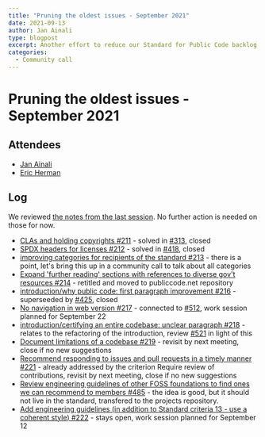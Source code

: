 ```yaml
---
title: "Pruning the oldest issues - September 2021"
date: 2021-09-13
author: Jan Ainali
type: blogpost
excerpt: Another effort to reduce our Standard for Public Code backlog
categories:
  - Community call
---
```


# Pruning the oldest issues - September 2021

## Attendees

* [Jan Ainali](https://publiccode.net/who-we-are/team/jan-ainali.html)
* [Eric Herman](https://publiccode.net/who-we-are/team/eric-herman.html)

## Log

We reviewed [the notes from the last session](https://blog.publiccode.net/community%20call/2021/06/16/pruning-the-oldest-issues.html). No further action is needed on those for now.

- [CLAs and holding copyrights #211](https://github.com/publiccodenet/standard/issues/211) - solved in [#313](https://github.com/publiccodenet/standard/pull/313), closed
- [SPDX headers for licenses #212](https://github.com/publiccodenet/standard/issues/212) - solved in [#418](https://github.com/publiccodenet/standard/pull/418), closed
- [improving categories for recipients of the standard #213](https://github.com/publiccodenet/standard/issues/213) - there is a point, let's bring this up in a community call to talk about all categories
- [Expand 'further reading' sections with references to diverse gov't resources #214](https://github.com/publiccodenet/standard/issues/214) - retitled and moved to publiccode.net repository
- [introduction/why public code: first paragraph improvement #216](https://github.com/publiccodenet/standard/issues/216) - superseeded by [#425](https://github.com/publiccodenet/standard/issues/425), closed
- [No navigation in web version #217](https://github.com/publiccodenet/standard/issues/217) - connected to [#512](https://github.com/publiccodenet/standard/issues/512), work session planned for September 22
- [introduction/certifying an entire codebase: unclear paragraph #218](https://github.com/publiccodenet/standard/issues/218) - relates to the refactoring of the introduction, review [#521](https://github.com/publiccodenet/standard/pull/521) in light of this
- [Document limitations of a codebase #219](https://github.com/publiccodenet/standard/issues/219) - revisit by next meeting, close if no new suggestions
- [Recommend responding to issues and pull requests in a timely manner #221](https://github.com/publiccodenet/standard/issues/221) - already addressed by the criterion Require review of contributions, revisit by next meeting, close if no new suggestions
- [Review engineering guidelines of other FOSS foundations to find ones we can recommend to members #485](https://github.com/publiccodenet/standard/issues/485) - the idea is good, but it should not live in the standard, transfered to the projects repository.
- [Add engineering guidelines (in addition to Standard criteria 13 - use a coherent style) #222](https://github.com/publiccodenet/standard/issues/222) - stays open, work session planned for September 12
